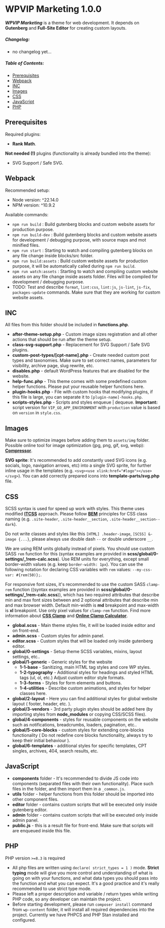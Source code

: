 WPVIP Marketing 1.0.0
===

**_WPVIP Marketing_** is a theme for web development. It depends on **Gutenberg** and **Full-Site Editor** for creating custom layouts.

##### Changelog:
*  no changelog yet...

##### Table of Contents:

*   [Prerequisites](#prerequisites)
*   [Webpack](#webpack)
*   [INC](#inc)
*   [Images](#images)
*   [CSS](#css)
*   [JavaScript](#javascript)
*   [PHP](#php)

## Prerequisites

Required plugins:

*   **Rank Math**.

**Not needed (!)** plugins (functionality is already bundled into the theme):

* SVG Support / Safe SVG.

## Webpack

Recommended setup:

* Node version: ^22.14.0
* NPM version: ^10.9.2

Available commands:

*   `npm run build` : Build gutenberg blocks and custom website assets for production purpose.
*   `npm run build-dev` : Build gutenberg blocks and custom website assets for development / debugging purpose, with source maps and mot minified files.
*   `npm run start` : Starting to watch and compiling gutenberg blocks on any file change inside blocks/src folder.
*   `npm run build:assets` : Build custom website assets for production purpose, it will be automatically called during `npm run build`.
*   `npm run watch:assets` : Starting to watch and compiling custom website assets on any file change inside assets folder. Files will be compiled for development / debugging purpose.
* TODO: Test and describe `format`, `lint:css`, `lint:js`, `js-lint`, `js-fix`, `packages-update` commands. Make sure that they are working for custom website assets.

## INC

All files from this folder should be included in **functions.php**.

* **after-theme-setup.php** - Custom image sizes registration and all other actions that should be run after the theme setup.
* **class-svg-support.php** - Replacement for SVG Support / Safe SVG plugins.
* **custom-post-types/\[cpt-name\].php** - Create needed custom post types and taxonomies. Make sure to set correct names, parameters for visibility, archive page, slug rewrite, etc.
* **disables.php** - default WordPress features that are disabled for the website.
* **help-func.php** - This theme comes with some predefined custom helper functions. Please put your reusable helper functions here.
* **plugin-hooks.php** - File with custom hooks that modifying plugins, if this file is large, you can separate it to `[plugin-name]-hooks.php`.
* **scripts-styles.php** - Scripts and styles enqueue | dequeue.
  **Important:** script version for `VIP_GO_APP_ENVIRONMENT` with `production` value is based on `version` in `style.css`.

## Images

Make sure to optimize images before adding them to `assets/img` folder.
Possible online tool for image optimization (jpg, png, gif, svg, webp): **[Compressor](https://compressor.io/)**.

**SVG sprite**: It's recommended to add constantly used SVG icons (e.g. socials, logo, navigation arrows, etc) into a single SVG sprite, for further inline usage in the templates (e.g. `<svg><use xlink:href="#logo"></use></svg>`). You can add correctly prepared icons into **template-parts/svg.php** file.

## CSS

SCSS syntax is used for speed up work with styles. This theme uses modified **[ITCSS](https://www.xfive.co/blog/itcss-scalable-maintainable-css-architecture/#what-is-itcss)** approach. Please follow **[BEM](https://getbem.com/introduction/)** principles for CSS class naming (e.g. `.site-header`, `.site-header__section`, `.site-header__section--dark`).

Do not write classes and styles like this `[HTML] .header-image`, `[SCSS] &-image {...}`, please always use double dash `--` or double underscore `__`.

We are using REM units globally instead of pixels. You should use custom SASS `rem` function for this (syntax examples are provided in **scss/global/0-settings/_!rem-calc.scss**). Use REM units for everything, except small border-width values (e.g. keep `border-width: 1px`). You can use the following notation for declaring CSS variables with `rem` values: `--my-css-var: #{rem(50)};`.

For responsive font sizes, it's recommended to use the custom SASS `clamp-rem` function ((syntax examples are provided in **scss/global/0-settings/_!rem-calc.scss**)), which has two required attributes that describe min and max font sizes between and 2 optional attributes that describe min and max browser width. Default min-width is **md** breakpoint and max-width is **xl** breakpoint. Use only pixel values for `clamp-rem` function. Find more information about **[CSS Clamp](https://css-tricks.com/min-max-and-clamp-are-css-magic/)** and **[Online Clamp Calculator](https://websemantics.uk/tools/responsive-font-calculator/)**.

* **global.scss** - Main theme styles file, it will be loaded inside editor and on front-end.
* **admin.scss** - Custom styles for admin panel.
* **editor.scss** - Custom styles that will be loaded only inside gutenberg editor.
* **global/0-settings** - Setup theme SCSS variables, mixins, layout settings, etc..
* **global/1-generic** - Generic styles for the website
    *   **1-1-base** - Sanitizing, main HTML tag styles and core WP styles.
    *   **1-2-typography** - Additional styles for headings and styled HTML tags (ul, ol, etc.) Adjust custom editor style formats.
    *   **1-3-forms** - Styles for form elements and buttons.
    *   **1-4-utilities** - Describe custom animations, and styles for helper classes here.
* **global/2-layout** - Here you can find additional styles for global website layout ( footer, header, etc. ).
* **global/3-vendors** - 3rd party plugin styles should be added here (by importing styles from **node\_modules** or copying CSS/SCSS files).
* **global/4-components** - styles for reusable components on the website such as notifications, breadcrumbs, loaders, pagination, etc..
* **global/5-core-blocks** - custom styles for extending core-blocks functionality ( Do not redefine core blocks functionality, always try to keep their initial behaviour ).
* **global/6-templates** - additional styles for specific templates, CPT singles, archives, 404, search results, etc.

## JavaScript

* **components** folder - It's recommended to divide JS code into components (separated files with their own functionality). Place such files in the folder, and then import them in a `_common.js`.
* **utils** folder - helper functions from this folder should be imported into other component files.
* **editor** folder - contains custom scripts that will be executed only inside gutenberg editor.
* **admin** folder - contains custom scripts that will be executed only inside admin panel.
* **public.js** - this is a result file for front-end. Make sure that scripts will are enqueued inside this file.

## PHP

PHP version `>=8.3` is required

* All php files are written using `declare( strict_types = 1 )` mode. **Strict typing** mode will give you more control and understanding of what is going on with your functions, and what data types you should pass into the function and what you can expect. It's a good practice and it's really recommended to use strict type mode.
* Please left a proper description and variable / return types while writing PHP code, so any developer can maintain the project.
* Before starting development, please run `composer install` command from `wp-content` folder, it will install all required dependencies into the project. Currently we have PHPCS and PHP Stan installed and configured.
